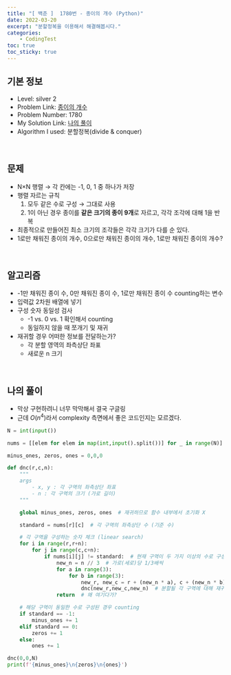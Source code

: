 ```yaml
---
title: "[ 백준 ]  1780번 - 종이의 개수 (Python)"
date: 2022-03-20
excerpt: "분할정복을 이용해서 해결해봅시다."
categories: 
    - CodingTest
toc: true
toc_sticky: true
---
```




## 기본 정보
- Level: silver 2
- Problem Link: [종이의 개수](https://www.acmicpc.net/problem/1780)
- Problem Number: 1780
- My Solution Link: [나의 풀이](https://github.com/claire-1125/AlgoStudy/blob/main/baekjoon/Divide%26Conquer/boj_1780.py)
- Algorithm I used: 분할정복(divide & conquer)


<br/>

## 문제

- N×N 행렬 → 각 칸에는 -1, 0, 1 중 하나가 저장
- 행렬 자르는 규칙
    1. 모두 같은 수로 구성 → 그대로 사용
    2. 1이 아닌 경우 종이를 **같은 크기의 종이 9개**로 자르고, 각각 조각에 대해 1을 반복
- 최종적으로 만들어진 최소 크기의 조각들은 각각 크기가 다를 순 있다.
- 1로만 채워진 종이의 개수, 0으로만 채워진 종이의 개수, 1로만 채워진 종이의 개수?

<br/>

## 알고리즘

- -1만 채워진 종이 수, 0만 채워진 종이 수, 1로만 채워진 종이 수 counting하는 변수
- 입력값 2차원 배열에 넣기
- 구성 숫자 동일성 검사
    - -1 vs. 0 vs. 1 확인해서 counting
    - 동일하지 않을 때 쪼개기 및 재귀
- 재귀할 경우 어떠한 정보를 전달하는가?
    - 각 분할 영역의 좌측상단 좌표
    - 새로운 n 크기

<br/>

## 나의 풀이

- 막상 구현하려니 너무 막막해서 결국 구글링
- 근데 $O(n^4)$라서 complexity 측면에서 좋은 코드인지는 모르겠다.

```python
N = int(input())

nums = [[elem for elem in map(int,input().split())] for _ in range(N)]

minus_ones, zeros, ones = 0,0,0

def dnc(r,c,n):
    """
    args
        - x, y : 각 구역의 좌측상단 좌표
        - n : 각 구역의 크기 (가로 길이)
    """

    global minus_ones, zeros, ones  # 재귀하므로 함수 내부에서 초기화 X

    standard = nums[r][c]  # 각 구역의 좌측상단 수 (기준 수)

    # 각 구역을 구성하는 숫자 체크 (linear search)
    for i in range(r,r+n):
        for j in range(c,c+n):
            if nums[i][j] != standard:  # 현재 구역이 두 가지 이상의 수로 구성된 경우
                new_n = n // 3  # 가로(세로)당 1/3배씩
                for a in range(3):
                    for b in range(3):
                        new_r, new_c = r + (new_n * a), c + (new_n * b)  # 분할될 각 구역의 좌측상단 좌표
                        dnc(new_r,new_c,new_n)  # 분할될 각 구역에 대해 재귀 (동일성 검사)
                return  # 왜 여기다가?

    # 해당 구역이 동일한 수로 구성된 경우 counting
    if standard == -1:
        minus_ones += 1
    elif standard == 0:
        zeros += 1
    else:
        ones += 1

dnc(0,0,N)
print(f'{minus_ones}\n{zeros}\n{ones}')
```